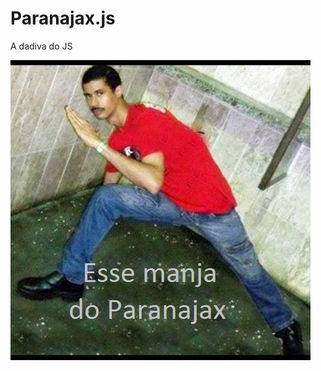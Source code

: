 # Paranajax.js
A dadiva do JS

![paranajax](https://github.com/luizpicolo/paranajax.js/raw/master/blogger-image-141977032.jpg "Paranajax.js")
